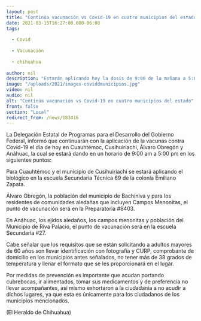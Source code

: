 ```yaml
---
layout: post
title: "Continúa vacunación vs Covid-19 en cuatro municipios del estado"
date: 2021-03-15T16:27:00.000-06:00
tags:
  
  - Covid
  
  - Vacunación
  
  - chihuahua
  
author: nil
description: "Estarán aplicando hoy la dosis de 9:00 de la mañana a 5:00 de la tarde, en Cuauhtémoc, Cusihuiriachi, Álvaro Obregón y Anáhuac"
image: "/uploads/2021/images-coviddmunicipios.jpg"
video: nil
audio: nil
alt: "Continúa vacunación vs Covid-19 en cuatro municipios del estado"
front: false
section: "Local"
redirect_from: /news/183416
---
```


La Delegación Estatal de Programas para el Desarrollo del Gobierno Federal, informó que continuarán con la aplicación de la vacunas contra Covid-19 el día de hoy en Cuauhtémoc, Cusihuiriachi, Álvaro Obregón y Anáhuac, la cual se estará dando en un horario de 9:00 am a 5:00 pm en los siguientes puntos:

Para Cuauhtémoc y el municipio de Cusihuiriachi se estará aplicando el biológico en la escuela Secundaria Técnica 69 de la colonia Emiliano Zapata.

Álvaro Obregón, la población del municipio de Bachíniva y para los residentes de comunidades aledañas que incluyen Campos Menonitas, el punto de vacunación será en la Preparatoria #8403.

En Anáhuac, los ejidos aledaños, los campos menonitas y población del Municipio de Riva Palacio, el punto de vacunación será en la escuela Secundaria #27.

Cabe señalar que los requisitos que se están solicitando a adultos mayores de 60 años son llevar identificación con fotografía y CURP, comprobante de domicilio en los municipios antes señalados, no tener más de 38 grados de temperatura y llenar el formato que se les proporcionará en el lugar.

Por medidas de prevención es importante que acudan portando cubrebocas, ir alimentados, tomar sus medicamentos y de preferencia no llevar acompañantes, así mismo exhortaron a la ciudadanía a no acudir a dichos lugares, ya que esta es únicamente para los ciudadanos de los municipios mencionados.

(El Heraldo de Chihuahua)